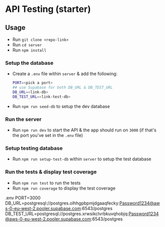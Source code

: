 # API Testing (starter)

## Usage

- Run `git clone <repo-link>`
- Run `cd server`
- Run `npm install`

### Setup the database

- Create a `.env` file within `server` & add the following:
  
    ```sh
    PORT=<pick a port>
    ## use Supabase for both DB_URL & DB_TEST_URL
    DB_URL=<link-db>
    DB_TEST_URL=<link-test-db>
    ```
    
- Run `npm run seed-db` to setup the dev database

### Run the server

- Run `npm run dev` to start the API & the app should run on `3000` (if that's the port you've set in the `.env` file)

### Setup testing database

- Run `npm run setup-test-db` within `server` to setup the test database

### Run the tests & display test coverage

- Run `npm run test` to run the tests
- Run `npm run coverage` to display the test coverage


.env 
PORT=3000
DB_URL=postgresql://postgres.olhhgpbpmjdgaaqfecky:Password1234@aws-0-eu-west-2.pooler.supabase.com:6543/postgres
DB_TEST_URL=postgresql://postgres.xrwsikclvrbkuvqhobjq:Password1234@aws-0-eu-west-2.pooler.supabase.com:6543/postgres